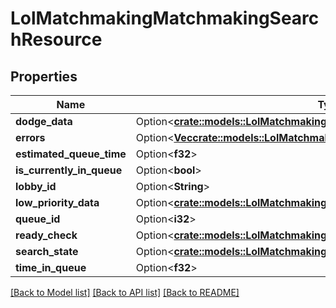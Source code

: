 # LolMatchmakingMatchmakingSearchResource

## Properties

Name | Type | Description | Notes
------------ | ------------- | ------------- | -------------
**dodge_data** | Option<[**crate::models::LolMatchmakingMatchmakingDodgeData**](LolMatchmakingMatchmakingDodgeData.md)> |  | [optional]
**errors** | Option<[**Vec<crate::models::LolMatchmakingMatchmakingSearchErrorResource>**](LolMatchmakingMatchmakingSearchErrorResource.md)> |  | [optional]
**estimated_queue_time** | Option<**f32**> |  | [optional]
**is_currently_in_queue** | Option<**bool**> |  | [optional]
**lobby_id** | Option<**String**> |  | [optional]
**low_priority_data** | Option<[**crate::models::LolMatchmakingMatchmakingLowPriorityData**](LolMatchmakingMatchmakingLowPriorityData.md)> |  | [optional]
**queue_id** | Option<**i32**> |  | [optional]
**ready_check** | Option<[**crate::models::LolMatchmakingMatchmakingReadyCheckResource**](LolMatchmakingMatchmakingReadyCheckResource.md)> |  | [optional]
**search_state** | Option<[**crate::models::LolMatchmakingMatchmakingSearchState**](LolMatchmakingMatchmakingSearchState.md)> |  | [optional]
**time_in_queue** | Option<**f32**> |  | [optional]

[[Back to Model list]](../README.md#documentation-for-models) [[Back to API list]](../README.md#documentation-for-api-endpoints) [[Back to README]](../README.md)


